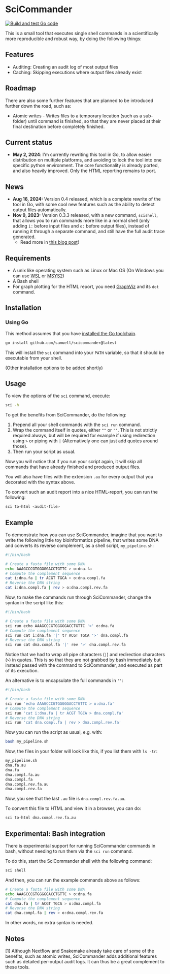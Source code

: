 SciCommander
============

[![Build and test Go code](https://github.com/samuell/scicommander/actions/workflows/go-build-and-test.yml/badge.svg)](https://github.com/samuell/scicommander/actions/workflows/go-build-and-test.yml)

This is a small tool that executes single shell commands in a scientifically
more reproducible and robust way, by doing the following things:

## Features

- Auditing: Creating an audit log of most output files
- Caching: Skipping executions where output files already exist

## Roadmap

There are also some further features that are planned to be introduced further
down the road, such as:

- Atomic writes - Writes files to a temporary location (such as a sub-folder)
  until command is finished, so that they are never placed at their final
  destination before completely finished.

## Current status

- **May 2, 2024**: I'm currently rewriting this tool in Go, to allow easier
  distribution on multiple platforms, and avoiding to lock the tool into one
  specific python environment. The core functionality is already ported, and
  also heavily improved. Only the HTML reporting remains to port.

## News

- **Aug 16, 2024:** Version 0.4 released, which is a complete rewrite of the
  tool in Go, with some cool new features such as the ability to detect output
  files automatically.
- **Nov 9, 2023:** Version 0.3.3 released, with a new command, `scishell`, that
  allows you to run commands more like in a normal shell (only adding  `i:`
  before input files and `o:` before output files), instead of running it
  through a separate command, and still have the full audit trace generated.
  - Read more in [this blog post](https://bionics.it/posts/scicommander-0.3)!

## Requirements

- A unix like operating system such as Linux or Mac OS (On Windows you can use
  [WSL](https://learn.microsoft.com/en-us/windows/wsl/about) or [MSYS2](https://www.msys2.org/))
- A Bash shell
- For graph plotting for the HTML report, you need
  [GraphViz](https://graphviz.org/) and its `dot` command.

## Installation

### Using Go

This method assumes that you have [installed the Go toolchain](https://go.dev/doc/install).

```bash
go install github.com/samuell/scicommander@latest
```

This will install the `sci` command into your `PATH` variable, so that it
should be executable from your shell.

(Other installation options to be added shortly)

## Usage

To view the options of the `sci` command, execute:

```bash
sci -h
```

To get the benefits from SciCommander, do the following:

1. Prepend all your shell commands with the `sci run` command.
2. Wrap the command itself in quotes, either `""` or `''`. This is not strictly
   required always, but will be required for example if using redirection using
   `>` or piping with `|` (Alternatively one can just add quotes around those).
3. Then run your script as usual.

Now you will notice that if you run your script again, it will skip all
commands that have already finished and produced output files.

You will also have files with the extension `.au` for every output that you
decorated with the syntax above.

To convert such an audit report into a nice HTML-report, you can run the
following:

```bash
sci to-html <audit-file>
```

## Example

To demonstrate how you can use SciCommander, imagine that you want to write the
following little toy bioinformatics pipeline, that writes some DNA and converts
its reverse complement, as a shell script, `my_pipeline.sh`:

```bash
#!/bin/bash

# Create a fasta file with some DNA
echo AAAGCCCGTGGGGGACCTGTTC > o:dna.fa
# Compute the complement sequence
cat i:dna.fa | tr ACGT TGCA > o:dna.compl.fa
# Reverse the DNA string
cat i:dna.compl.fa | rev > o:dna.compl.rev.fa
```
Now, to make the commands run through SciCommander, change the syntax in the
script like this:

```bash
#!/bin/bash

# Create a fasta file with some DNA
sci run echo AAAGCCCGTGGGGGACCTGTTC '>' o:dna.fa
# Compute the complement sequence
sci run cat i:dna.fa '|' tr ACGT TGCA '>' dna.compl.fa
# Reverse the DNA string
sci run cat dna.compl.fa '|' rev '>' dna.compl.rev.fa
```

Notice that we had to wrap all pipe characters (`|`) and redirection characters
(`>`) in quotes. This is so that they are not grabbed by bash immediately but
instead passed with the command to SciCommander, and executed as part of its
execution.

An alternative is to encapsulate the full commands in `''`:

```bash
#!/bin/bash

# Create a fasta file with some DNA
sci run 'echo AAAGCCCGTGGGGGACCTGTTC > o:dna.fa'
# Compute the complement sequence
sci run 'cat i:dna.fa | tr ACGT TGCA > dna.compl.fa'
# Reverse the DNA string
sci run 'cat dna.compl.fa | rev > dna.compl.rev.fa'
```

Now you can run the script as usual, e.g. with:

```bash
bash my_pipeline.sh
```

Now, the files in your folder will look like this, if you list them with `ls -tr`:

```bash
my_pipeline.sh
dna.fa.au
dna.fa
dna.compl.fa.au
dna.compl.fa
dna.compl.rev.fa.au
dna.compl.rev.fa
```

Now, you see that the last `.au` file is `dna.compl.rev.fa.au`.

To convert this file to HTML and view it in a browser, you can do:

```bash
sci to-html dna.compl.rev.fa.au
```

## Experimental: Bash integration

There is experimental support for running SciCommander commands in bash,
without needing to run them via the `sci run` command.

To do this, start the SciCommander shell with the following command:

```bash
sci shell
```

And then, you can run the example commands above as follows:

```bash
# Create a fasta file with some DNA
echo AAAGCCCGTGGGGGACCTGTTC > o:dna.fa
# Compute the complement sequence
cat dna.fa | tr ACGT TGCA > o:dna.compl.fa
# Reverse the DNA string
cat dna.compl.fa | rev > o:dna.compl.rev.fa
```

In other words, no extra syntax is needed.

## Notes

[1] Although Nextflow and Snakemake already take care of some of the benefits,
such as atomic writes, SciCommander adds additional features such as detailed
per-output audit logs. It can thus be a great complement to these tools.
